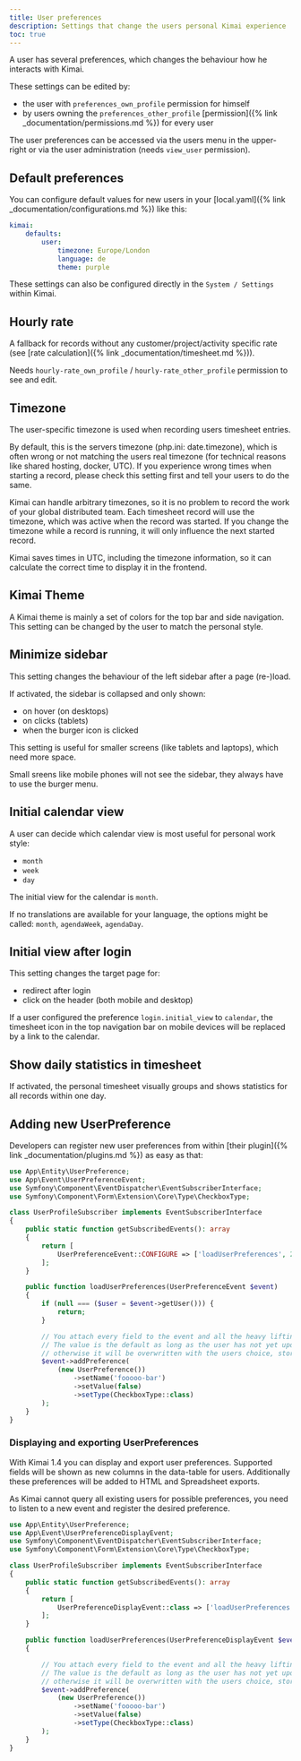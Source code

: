 ```yaml
---
title: User preferences
description: Settings that change the users personal Kimai experience
toc: true
---
```


A user has several preferences, which changes the behaviour how he interacts with Kimai.

These settings can be edited by:
- the user with `preferences_own_profile` permission for himself 
- by users owning the `preferences_other_profile` [permission]({% link _documentation/permissions.md %}) for every user

The user preferences can be accessed via the users menu in the upper-right or via the user administration (needs `view_user` permission). 

## Default preferences

You can configure default values for new users in your [local.yaml]({% link _documentation/configurations.md %}) like this: 
```yaml
kimai:
    defaults:
        user:
            timezone: Europe/London
            language: de
            theme: purple
```

These settings can also be configured directly in the `System / Settings` within Kimai.

## Hourly rate

A fallback for records without any customer/project/activity specific rate (see [rate calculation]({% link _documentation/timesheet.md %})).

Needs `hourly-rate_own_profile` / `hourly-rate_other_profile` permission to see and edit.

## Timezone

The user-specific timezone is used when recording users timesheet entries. 

By default, this is the servers timezone (php.ini: date.timezone), which is often wrong or not matching the users real timezone (for technical reasons like shared hosting, docker, UTC).
If you experience wrong times when starting a record, please check this setting first and tell your users to do the same.

Kimai can handle arbitrary timezones, so it is no problem to record the work of your global distributed team.
Each timesheet record will use the timezone, which was active when the record was started. 
If you change the timezone while a record is running, it will only influence the next started record.

Kimai saves times in UTC, including the timezone information, so it can calculate the correct time to display it in the frontend. 

## Kimai Theme

A Kimai theme is mainly a set of colors for the top bar and side navigation.
This setting can be changed by the user to match the personal style.

## Minimize sidebar

This setting changes the behaviour of the left sidebar after a page (re-)load.

If activated, the sidebar is collapsed and only shown:
- on hover (on desktops)
- on clicks (tablets)
- when the burger icon is clicked

This setting is useful for smaller screens (like tablets and laptops), which need more space.

Small sreens like mobile phones will not see the sidebar, they always have to use the burger menu.
 
## Initial calendar view

A user can decide which calendar view is most useful for personal work style:

- `month`
- `week`
- `day`

The initial view for the calendar is `month`.  

If no translations are available for your language, the options might be called: `month`, `agendaWeek`, `agendaDay`.

## Initial view after login

This setting changes the target page for:

- redirect after login
- click on the header (both mobile and desktop) 

If a user configured the preference `login.initial_view` to `calendar`, the timesheet icon in the top navigation bar 
on mobile devices will be replaced by a link to the calendar.  

## Show daily statistics in timesheet

If activated, the personal timesheet visually groups and shows statistics for all records within one day.

## Adding new UserPreference

Developers can register new user preferences from within [their plugin]({% link _documentation/plugins.md %}) as easy as that:

```php
use App\Entity\UserPreference;
use App\Event\UserPreferenceEvent;
use Symfony\Component\EventDispatcher\EventSubscriberInterface;
use Symfony\Component\Form\Extension\Core\Type\CheckboxType;

class UserProfileSubscriber implements EventSubscriberInterface
{
    public static function getSubscribedEvents(): array
    {
        return [
            UserPreferenceEvent::CONFIGURE => ['loadUserPreferences', 200]
        ];
    }

    public function loadUserPreferences(UserPreferenceEvent $event)
    {
        if (null === ($user = $event->getUser())) {
            return;
        }

        // You attach every field to the event and all the heavy lifting is done by Kimai.
        // The value is the default as long as the user has not yet updated his preferences,
        // otherwise it will be overwritten with the users choice, stored in the database.
        $event->addPreference(
            (new UserPreference())
                ->setName('fooooo-bar')
                ->setValue(false)
                ->setType(CheckboxType::class)
        );
    }
}
```

### Displaying and exporting UserPreferences 

With Kimai 1.4 you can display and export user preferences. 
Supported fields will be shown as new columns in the data-table for users.
Additionally these preferences will be added to HTML and Spreadsheet exports. 

As Kimai cannot query all existing users for possible preferences, you need to listen to a new event and register the desired preference. 


```php
use App\Entity\UserPreference;
use App\Event\UserPreferenceDisplayEvent;
use Symfony\Component\EventDispatcher\EventSubscriberInterface;
use Symfony\Component\Form\Extension\Core\Type\CheckboxType;

class UserProfileSubscriber implements EventSubscriberInterface
{
    public static function getSubscribedEvents(): array
    {
        return [
            UserPreferenceDisplayEvent::class => ['loadUserPreferences', 200]
        ];
    }

    public function loadUserPreferences(UserPreferenceDisplayEvent $event)
    {

        // You attach every field to the event and all the heavy lifting is done by Kimai.
        // The value is the default as long as the user has not yet updated his preferences,
        // otherwise it will be overwritten with the users choice, stored in the database.
        $event->addPreference(
            (new UserPreference())
                ->setName('fooooo-bar')
                ->setValue(false)
                ->setType(CheckboxType::class)
        );
    }
}
```

